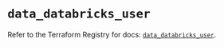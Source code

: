 # `data_databricks_user`

Refer to the Terraform Registry for docs: [`data_databricks_user`](https://registry.terraform.io/providers/databricks/databricks/1.45.0/docs/data-sources/user).
